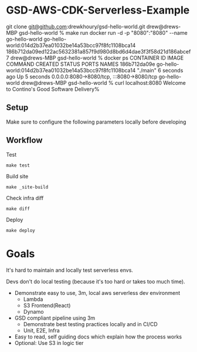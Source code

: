 # GSD-AWS-CDK-Serverless-Example

git clone git@github.com:drewkhoury/gsd-hello-world.git
drew@drews-MBP gsd-hello-world % make run
docker run -d -p "8080":"8080" --name go-hello-world go-hello-world:014d2b37ea01032be14a53bcc97f8fc1108bca14
186b712da09ed122ac5632381a857f9d980d8bd6d4dae3f3f58d21d186abcef7
drew@drews-MBP gsd-hello-world % docker ps
CONTAINER ID   IMAGE                                                     COMMAND    CREATED         STATUS         PORTS                                       NAMES
186b712da09e   go-hello-world:014d2b37ea01032be14a53bcc97f8fc1108bca14   "./main"   6 seconds ago   Up 5 seconds   0.0.0.0:8080->8080/tcp, :::8080->8080/tcp   go-hello-world
drew@drews-MBP gsd-hello-world % curl localhost:8080
Welcome to Contino's Good Software Delivery%



## Setup
Make sure to configure the following parameters locally before developing

## Workflow
Test

```
make test
```

Build site
```
make _site-build
```

Check infra diff
```
make diff
```

Deploy
```
make deploy
```

# Goals
It's hard to maintain and locally test serverless envs.

Devs don't do local testing (because it's too hard or takes too much time).

* Demonstrate easy to use, 3m, local aws serverless dev environment
  * Lambda
  * S3 Frontend(React)
  * Dynamo
* GSD compliant pipeline using 3m
  * Demonstrate best testing practices locally and in CI/CD
  * Unit, E2E, Infra
* Easy to read, self guiding docs which explain how the process works
* Optional: Use S3 in logic tier 
